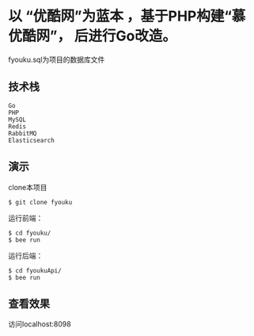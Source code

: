 # 以 “优酷网”为蓝本 ，基于PHP构建“慕优酷网”， 后进行Go改造。
fyouku.sql为项目的数据库文件

## 技术栈
```
Go
PHP
MySQL
Redis
RabbitMQ
Elasticsearch
```
## 演示
clone本项目
```
$ git clone fyouku
```
运行前端：
```
$ cd fyouku/
$ bee run
```
运行后端：
```
$ cd fyoukuApi/
$ bee run
```
## 查看效果
访问localhost:8098
